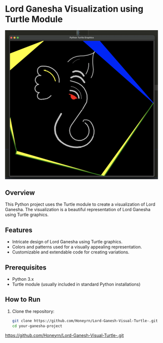# Lord Ganesha Visualization using Turtle Module

![Lord Ganesha](Output.png)

## Overview

This Python project uses the Turtle module to create a visualization of Lord Ganesha. The visualization is a beautiful representation of Lord Ganesha using Turtle graphics.

## Features

- Intricate design of Lord Ganesha using Turtle graphics.
- Colors and patterns used for a visually appealing representation.
- Customizable and extendable code for creating variations.

## Prerequisites

- Python 3.x
- Turtle module (usually included in standard Python installations)

## How to Run

1. Clone the repository:

   ```bash
   git clone https://github.com/Honeyrn/Lord-Ganesh-Visual-Turtle-.git
   cd your-ganesha-project

https://github.com/Honeyrn/Lord-Ganesh-Visual-Turtle-.git
